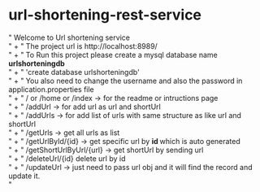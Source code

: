 # url-shortening-rest-service
" Welcome to Url shortening service <br> " + " The project url is http://localhost:8989/ <br>"
				+ " To Run this project please create a mysql database name <b>urlshorteningdb</b> <br>"
				+ " 'create database urlshorteningdb' <br>"
				+ " You also need to change the username and also the password in application.properties file <br>"
				+ " / or /home or /index -> for the readme or intructions page <br>"
				+ " /addUrl -> for add url as url and shortUrl <br>"
				+ " /addUrls -> for add list of urls with same structure as like url and shortUrl <br>"
				+ " /getUrls -> get all urls as list <br>"
				+ " /getUrlById/{id} -> get specific url by <b> id </b> which is auto generated <br>"
				+ " /getShortUrlByUrl/{url} -> get shortUrl by sending url <br>"
				+ " /deleteUrl/{id} delete url by id <br>"
				+ " /updateUrl -> just need to pass url obj and it will find the record and update it. <br>"
